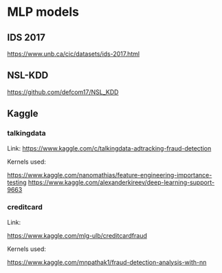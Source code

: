 # MLP models

## IDS 2017

https://www.unb.ca/cic/datasets/ids-2017.html

## NSL-KDD

https://github.com/defcom17/NSL_KDD


## Kaggle

### talkingdata

Link: https://www.kaggle.com/c/talkingdata-adtracking-fraud-detection

Kernels used:

https://www.kaggle.com/nanomathias/feature-engineering-importance-testing
https://www.kaggle.com/alexanderkireev/deep-learning-support-9663

### creditcard

Link:

https://www.kaggle.com/mlg-ulb/creditcardfraud

Kernels used:

https://www.kaggle.com/mnpathak1/fraud-detection-analysis-with-nn


